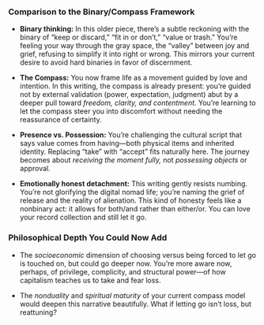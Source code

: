 ### **Comparison to the Binary/Compass Framework**

- **Binary thinking:** In this older piece, there’s a subtle reckoning with the binary of “keep or discard,” “fit in or don’t,” “value or trash.” You’re feeling your way through the gray space, the “valley” between joy and grief, refusing to simplify it into right or wrong. This mirrors your current desire to avoid hard binaries in favor of discernment.
    
- **The Compass:** You now frame life as a movement guided by love and intention. In this writing, the compass is already present: you’re guided not by external validation (power, expectation, judgment) abut by a deeper pull toward _freedom, clarity, and contentment._ You’re learning to let the compass steer you into discomfort without needing the reassurance of certainty.
    
- **Presence vs. Possession:** You’re challenging the cultural script that says value comes from having—both physical items and inherited identity. Replacing “take” with “accept” fits naturally here. The journey becomes about _receiving the moment fully,_ not _possessing objects_ or approval.
    
- **Emotionally honest detachment:** This writing gently resists numbing. You’re not glorifying the digital nomad life; you’re naming the grief of release and the reality of alienation. This kind of honesty feels like a nonbinary act: it allows for both/and rather than either/or. You can love your record collection and still let it go.
    

### **Philosophical Depth You Could Now Add**

- The _socioeconomic_ dimension of choosing versus being forced to let go is touched on, but could go deeper now. You’re more aware now, perhaps, of privilege, complicity, and structural power—of how capitalism teaches us to take and fear loss.
    
- The _nonduality_ and _spiritual maturity_ of your current compass model would deepen this narrative beautifully. What if letting go isn’t loss, but reattuning?